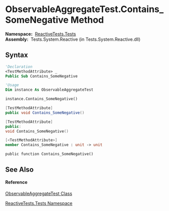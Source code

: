 # ObservableAggregateTest.Contains\_SomeNegative Method

**Namespace:**  [ReactiveTests.Tests](ReactiveTests.Tests\ReactiveTests.Tests.md)  
**Assembly:**  Tests.System.Reactive (in Tests.System.Reactive.dll)

## Syntax

```vb
'Declaration
<TestMethodAttribute> _
Public Sub Contains_SomeNegative
```

```vb
'Usage
Dim instance As ObservableAggregateTest

instance.Contains_SomeNegative()
```

```csharp
[TestMethodAttribute]
public void Contains_SomeNegative()
```

```c++
[TestMethodAttribute]
public:
void Contains_SomeNegative()
```

```fsharp
[<TestMethodAttribute>]
member Contains_SomeNegative : unit -> unit 
```

```jscript
public function Contains_SomeNegative()
```

## See Also

#### Reference

[ObservableAggregateTest Class](ObservableAggregateTest\ObservableAggregateTest.md)

[ReactiveTests.Tests Namespace](ReactiveTests.Tests\ReactiveTests.Tests.md)




